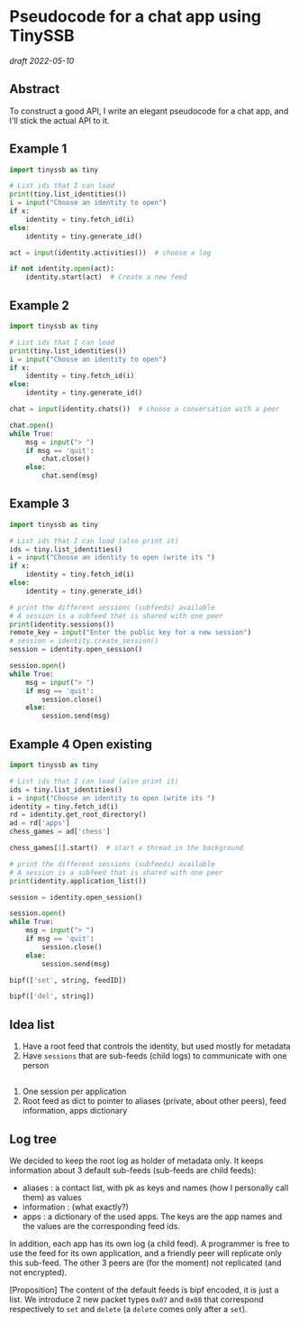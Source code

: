 # Pseudocode for a chat app using TinySSB

_draft 2022-05-10_

## Abstract

To construct a good API, I write an elegant pseudocode for a chat app, and I'll
stick the actual API to it.

## Example 1

```python
import tinyssb as tiny

# List ids that I can load
print(tiny.list_identities())
i = input("Choose an identity to open")
if x:
    identity = tiny.fetch_id(i)
else:
    identity = tiny.generate_id()

act = input(identity.activities())  # choose a log

if not identity.open(act):
    identity.start(act)  # Create a new feed
```

## Example 2

```python
import tinyssb as tiny

# List ids that I can load
print(tiny.list_identities())
i = input("Choose an identity to open")
if x:
    identity = tiny.fetch_id(i)
else:
    identity = tiny.generate_id()

chat = input(identity.chats())  # choose a conversation with a peer

chat.open()
while True:
    msg = input("> ")
    if msg == 'quit':
        chat.close()
    else:
        chat.send(msg)

```

## Example 3

```python
import tinyssb as tiny

# List ids that I can load (also print it) 
ids = tiny.list_identities()
i = input("Choose an identity to open (write its ")
if x:
    identity = tiny.fetch_id(i)
else:
    identity = tiny.generate_id()

# print the different sessions (subfeeds) available
# A session is a subfeed that is shared with one peer
print(identity.sessions())
remote_key = input("Enter the public key for a new session")
# session = identity.create_session()
session = identity.open_session()

session.open()
while True:
    msg = input("> ")
    if msg == 'quit':
        session.close()
    else:
        session.send(msg)

```

## Example 4 Open existing

```python
import tinyssb as tiny

# List ids that I can load (also print it) 
ids = tiny.list_identities()
i = input("Choose an identity to open (write its ")
identity = tiny.fetch_id(i)
rd = identity.get_root_directory()
ad = rd['apps']
chess_games = ad['chess']

chess_games[1].start()  # start a thread in the background

# print the different sessions (subfeeds) available
# A session is a subfeed that is shared with one peer
print(identity.application_list())

session = identity.open_session()

session.open()
while True:
    msg = input("> ")
    if msg == 'quit':
        session.close()
    else:
        session.send(msg)

bipf(['set', string, feedID])

bipf(['del', string])

```

## Idea list

1. Have a root feed that controls the identity, but used mostly for metadata
2. Have `sessions` that are sub-feeds (child logs) to communicate with one
   person

##

1. One session per application
2. Root feed as dict to pointer to aliases (private, about other peers), feed
   information, apps dictionary

## Log tree

We decided to keep the root log as holder of metadata only. It keeps information
about 3 default sub-feeds (sub-feeds are child feeds):

- aliases     : a contact list, with pk as keys and names (how I personally
  call them) as values
- information : (what exactly?)
- apps        : a dictionary of the used apps. The keys are the app names and
  the values are the corresponding feed ids.

In addition, each app has its own log (a child feed). A programmer is free to
use the feed for its own application, and a friendly peer will replicate only
this sub-feed. The other 3 peers are (for the moment) not replicated (and not
encrypted).

[Proposition]
The content of the default feeds is bipf encoded, it is just a list. We
introduce 2 new packet types `0x07` and `0x08` that correspond respectively to 
`set` and `delete` (a `delete` comes only after a `set`).


